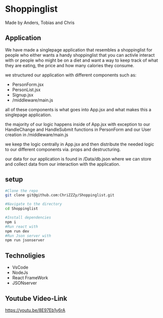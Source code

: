 # Shoppinglist

Made by Anders, Tobias and Chris


## Application
We have made a singlepage application that resembles a shoppinglist for people who either wants a handy shoppinglist that you can activle interact with or people who might be on a diet and want a way to keep track of what they are eating, the price and how many calories they consume. 

we structured our application with different components such as:

* PersonForm.jsx
* PersonList.jsx
* Signup.jsx
* /middleware/main.js



 all of these components is what goes into App.jsx and what makes this a singlepage application.

 the majority of our logic happens inside of App.jsx with exception to our HandleChange and HandleSubmit functions in PersonForm and our User creation in /middleware/main.js

 we keep the logic centrally in App.jsx and then distribute the needed logic to our different components via. props and destructuring.

 our data for our application is found in /Data/db.json where we can store and collect data from our interaction with the application.

 


## setup
```bash
#Clone the repo
git clone git@github.com:ChriZZZy/Shoppinglist.git

#Navigate to the directory
cd Shoppinglist

#Install dependencies
npm i
#Run react with
npm run dev
#Run Json server with
npm run jsonserver
```



## Technoligies
* VsCode
* NodeJs
* React FrameWork
* JSONserver

## Youtube Video-Link
https://youtu.be/8E97Eb1y6rA
